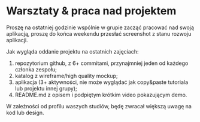 # Warsztaty & praca nad projektem

Proszę na ostatniej godzinie wspólnie w grupie zacząć pracować nad swoją aplikacją, proszę do końca weekendu przesłać screenshot z stanu rozwoju aplikacji.

Jak wygląda oddanie projektu na ostatnich zajęciach:

1. repozytorium github, z 6+ commitami, przynajmniej jeden od każdego członka zespołu;
2. katalog z wireframe/high quality mockup;
3. aplikacja (3+ aktywności, nie może wyglądać jak copy&paste tutoriala lub projektu innej grupy);
4. README.md z opisem i podpiętym krótkim video pokazującym demo.

W zależności od profilu waszych studiów, będę zwracał większą uwagę na kod lub design.
